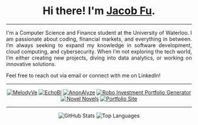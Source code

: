 <h1 align="center">Hi there! I'm <a href="https://fujacob.vercel.app/">Jacob Fu</a>.</h1>

---

<div align="justify">

I'm a Computer Science and Finance student at the University of Waterloo. I am passionate about coding, financial markets, and everything in between. I’m always seeking to expand my knowledge in software development, cloud computing, and cybersecurity. When I’m not exploring the tech world, I’m either creating new projects, diving into data analytics, or working on innovative solutions. 

Feel free to reach out via email or connect with me on LinkedIn!

</div>

<div align="center">

---

[![MelodyVe](https://github-readme-stats.vercel.app/api/pin?username=fujacob&repo=MelodyVe&theme=rose_pine&icon_color=6a5acd&hide_border=true&timestamp=1)](https://github.com/fujacob/MelodyVe)
[![EchoBl](https://github-readme-stats.vercel.app/api/pin?username=fujacob&repo=EchoBl&theme=rose_pine&icon_color=6a5acd&hide_border=true&timestamp=1)](https://github.com/fujacob/EchoBl)
[![AnonAlyze](https://github-readme-stats.vercel.app/api/pin?username=fujacob&repo=AnonAlyze&theme=rose_pine&icon_color=6a5acd&hide_border=true&timestamp=1)](https://github.com/fujacob/AnonAlyze)
[![Robo Investment Portfolio Generator](https://github-readme-stats.vercel.app/api/pin?username=fujacob&repo=RoboInvestmentAdvisor&theme=rose_pine&icon_color=6a5acd&hide_border=true&timestamp=1)](https://github.com/fujacob/RoboInvestmentAdvisor)
[![Novel Novels](https://github-readme-stats.vercel.app/api/pin?username=fujacob&repo=NovelNovels&theme=rose_pine&icon_color=6a5acd&hide_border=true&timestamp=1)](https://github.com/fujacob/NovelNovels)
[![Portfolio Site](https://github-readme-stats.vercel.app/api/pin?username=fujacob&repo=jacobfu&theme=rose_pine&icon_color=6a5acd&hide_border=true&timestamp=1
)](https://github.com/fujacob/jacobfu)



---

![GitHub Stats](https://github-readme-stats.vercel.app/api?username=fujacob&count_private=true&show_icons=true&theme=rose_pine&icon_color=6a5acd&hide_border=true&line_height=28&custom_title=Contribution%20Statistics&count_private=true)
![Top Languages](https://github-readme-stats.vercel.app/api/top-langs?username=fujacob&theme=rose_pine&hide_border=true&layout=compact&langs_count=10&card_width=333)

</div>
